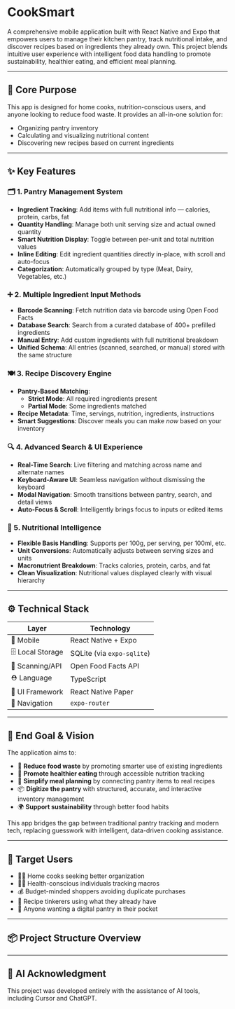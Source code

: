 # CookSmart

A comprehensive mobile application built with React Native and Expo that empowers users to manage their kitchen pantry, track nutritional intake, and discover recipes based on ingredients they already own. This project blends intuitive user experience with intelligent food data handling to promote sustainability, healthier eating, and efficient meal planning.

---

## 🚀 Core Purpose

This app is designed for home cooks, nutrition-conscious users, and anyone looking to reduce food waste. It provides an all-in-one solution for:
- Organizing pantry inventory
- Calculating and visualizing nutritional content
- Discovering new recipes based on current ingredients

---

## ✨ Key Features

### 🗂️ 1. Pantry Management System
- **Ingredient Tracking**: Add items with full nutritional info — calories, protein, carbs, fat
- **Quantity Handling**: Manage both unit serving size and actual owned quantity
- **Smart Nutrition Display**: Toggle between per-unit and total nutrition values
- **Inline Editing**: Edit ingredient quantities directly in-place, with scroll and auto-focus
- **Categorization**: Automatically grouped by type (Meat, Dairy, Vegetables, etc.)

### ➕ 2. Multiple Ingredient Input Methods
- **Barcode Scanning**: Fetch nutrition data via barcode using Open Food Facts
- **Database Search**: Search from a curated database of 400+ prefilled ingredients
- **Manual Entry**: Add custom ingredients with full nutritional breakdown
- **Unified Schema**: All entries (scanned, searched, or manual) stored with the same structure

### 🍽️ 3. Recipe Discovery Engine
- **Pantry-Based Matching**:
  - **Strict Mode**: All required ingredients present
  - **Partial Mode**: Some ingredients matched
- **Recipe Metadata**: Time, servings, nutrition, ingredients, instructions
- **Smart Suggestions**: Discover meals you can make *now* based on your inventory

### 🔍 4. Advanced Search & UI Experience
- **Real-Time Search**: Live filtering and matching across name and alternate names
- **Keyboard-Aware UI**: Seamless navigation without dismissing the keyboard
- **Modal Navigation**: Smooth transitions between pantry, search, and detail views
- **Auto-Focus & Scroll**: Intelligently brings focus to inputs or edited items

### 🧮 5. Nutritional Intelligence
- **Flexible Basis Handling**: Supports per 100g, per serving, per 100ml, etc.
- **Unit Conversions**: Automatically adjusts between serving sizes and units
- **Macronutrient Breakdown**: Tracks calories, protein, carbs, and fat
- **Clean Visualization**: Nutritional values displayed clearly with visual hierarchy

---

## ⚙️ Technical Stack

| Layer            | Technology                  |
|------------------|-----------------------------|
| 📱 Mobile         | React Native + Expo         |
| 🗄️ Local Storage   | SQLite (via `expo-sqlite`)  |
| 🔎 Scanning/API   | Open Food Facts API         |
| ⛑️ Language        | TypeScript                  |
| 🎨 UI Framework   | React Native Paper          |
| 🧭 Navigation     | `expo-router`               |

---

## 🎯 End Goal & Vision

The application aims to:
- 🥕 **Reduce food waste** by promoting smarter use of existing ingredients
- 🥗 **Promote healthier eating** through accessible nutrition tracking
- 🍳 **Simplify meal planning** by connecting pantry items to real recipes
- 📦 **Digitize the pantry** with structured, accurate, and interactive inventory management
- 🌍 **Support sustainability** through better food habits

This app bridges the gap between traditional pantry tracking and modern tech, replacing guesswork with intelligent, data-driven cooking assistance.

---

## 👥 Target Users

- 🧑‍🍳 Home cooks seeking better organization
- 🧘‍♀️ Health-conscious individuals tracking macros
- 💰 Budget-minded shoppers avoiding duplicate purchases
- 🧠 Recipe tinkerers using what they already have
- 📱 Anyone wanting a digital pantry in their pocket

---

## 📦 Project Structure Overview

---

## 🤖 AI Acknowledgment

This project was developed entirely with the assistance of AI tools, including Cursor and ChatGPT.

